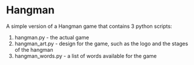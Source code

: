 # Hangman
A simple version of a Hangman game that contains 3 python scripts:

1. hangman.py - the actual game
2. hangman_art.py - design for the game, such as the logo and the stages of the hangman
3. hangman_words.py - a list of words available for the game
